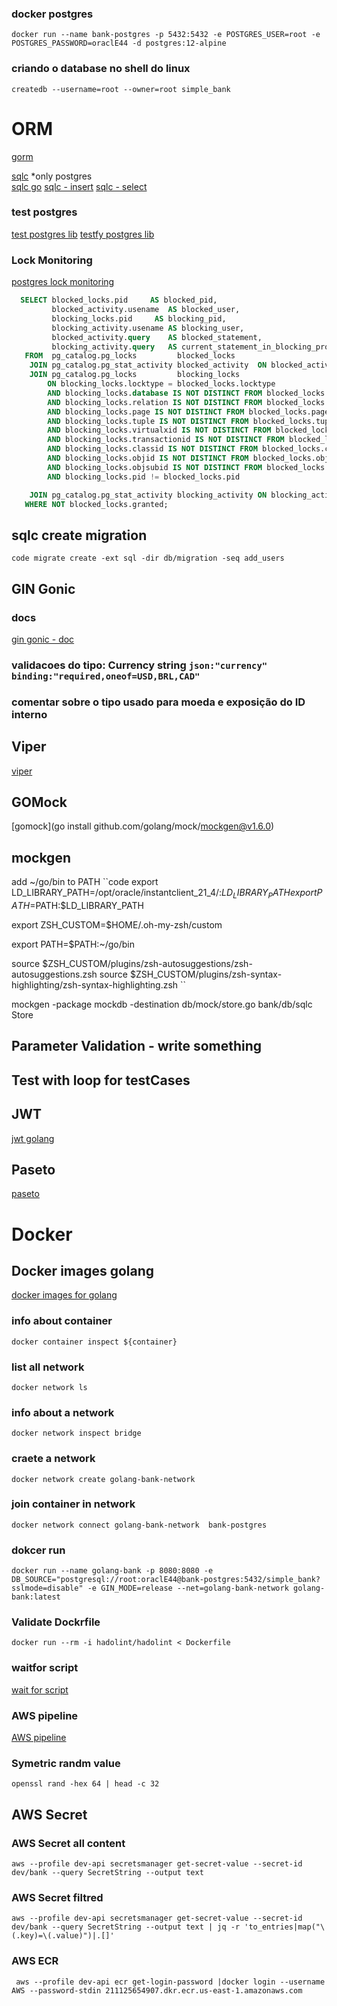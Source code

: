 ### docker postgres
```shell
docker run --name bank-postgres -p 5432:5432 -e POSTGRES_USER=root -e POSTGRES_PASSWORD=oraclE44 -d postgres:12-alpine
```

### criando o database no shell do linux
```shell
createdb --username=root --owner=root simple_bank
```

# ORM
[gorm](https://gorm.io/docs/query.html)

[sqlc](https://sqlc.dev/) *only postgres <br/>
[sqlc go](https://github.com/sqlc-dev/sqlc-gen-go)
[sqlc - insert](https://docs.sqlc.dev/en/latest/howto/insert.html)
[sqlc - select](https://docs.sqlc.dev/en/latest/howto/select.html)

### test postgres
[test postgres lib](https://github.com/lib/pq)
[testfy postgres lib](https://github.com/stretchr/testify)


### Lock Monitoring
[postgres lock monitoring](https://wiki.postgresql.org/wiki/Lock_Monitoring)
```sql
  SELECT blocked_locks.pid     AS blocked_pid,
         blocked_activity.usename  AS blocked_user,
         blocking_locks.pid     AS blocking_pid,
         blocking_activity.usename AS blocking_user,
         blocked_activity.query    AS blocked_statement,
         blocking_activity.query   AS current_statement_in_blocking_process
   FROM  pg_catalog.pg_locks         blocked_locks
    JOIN pg_catalog.pg_stat_activity blocked_activity  ON blocked_activity.pid = blocked_locks.pid
    JOIN pg_catalog.pg_locks         blocking_locks 
        ON blocking_locks.locktype = blocked_locks.locktype
        AND blocking_locks.database IS NOT DISTINCT FROM blocked_locks.database
        AND blocking_locks.relation IS NOT DISTINCT FROM blocked_locks.relation
        AND blocking_locks.page IS NOT DISTINCT FROM blocked_locks.page
        AND blocking_locks.tuple IS NOT DISTINCT FROM blocked_locks.tuple
        AND blocking_locks.virtualxid IS NOT DISTINCT FROM blocked_locks.virtualxid
        AND blocking_locks.transactionid IS NOT DISTINCT FROM blocked_locks.transactionid
        AND blocking_locks.classid IS NOT DISTINCT FROM blocked_locks.classid
        AND blocking_locks.objid IS NOT DISTINCT FROM blocked_locks.objid
        AND blocking_locks.objsubid IS NOT DISTINCT FROM blocked_locks.objsubid
        AND blocking_locks.pid != blocked_locks.pid

    JOIN pg_catalog.pg_stat_activity blocking_activity ON blocking_activity.pid = blocking_locks.pid
   WHERE NOT blocked_locks.granted;
```

## sqlc create migration
``code
migrate create -ext sql -dir db/migration -seq add_users
``


## GIN Gonic
### docs
[gin gonic - doc](https://github.com/gin-gonic/gin/blob/master/docs/doc.md)
### validacoes do tipo: Currency string `json:"currency" binding:"required,oneof=USD,BRL,CAD"`

### comentar sobre o tipo usado para moeda e exposição do ID interno

## Viper
[viper](https://github.com/spf13/viper)

## GOMock
[gomock](go install github.com/golang/mock/mockgen@v1.6.0)

## mockgen
add ~/go/bin to PATH
``code
export LD_LIBRARY_PATH=/opt/oracle/instantclient_21_4/:$LD_LIBRARY_PATH
export PATH=$PATH:$LD_LIBRARY_PATH

export ZSH_CUSTOM=$HOME/.oh-my-zsh/custom

export PATH=$PATH:~/go/bin

source $ZSH_CUSTOM/plugins/zsh-autosuggestions/zsh-autosuggestions.zsh
source $ZSH_CUSTOM/plugins/zsh-syntax-highlighting/zsh-syntax-highlighting.zsh
``

mockgen -package mockdb -destination db/mock/store.go bank/db/sqlc Store


## Parameter Validation - write something

## Test with loop for testCases

## JWT
[jwt golang](https://github.com/dgrijalva/jwt-go)

## Paseto
[paseto](https://github.com/o1egl/paseto)

# Docker
## Docker images golang
[docker images for golang](https://hub.docker.com/_/golang)

### info about container
```shell
docker container inspect ${container}
```


### list all network
```shell
docker network ls
```


### info about a network
```shell
docker network inspect bridge
```

### craete a network
```shell
docker network create golang-bank-network
```

### join container in network
```shell
docker network connect golang-bank-network  bank-postgres
```

### dokcer run
```shell
docker run --name golang-bank -p 8080:8080 -e DB_SOURCE="postgresql://root:oraclE44@bank-postgres:5432/simple_bank?sslmode=disable" -e GIN_MODE=release --net=golang-bank-network golang-bank:latest
```

### Validate Dockrfile
```shell
docker run --rm -i hadolint/hadolint < Dockerfile
```


### waitfor script
[wait for script](https://github.com/eficode/wait-for/releases/download/v2.2.4/wait-for)

### AWS pipeline
[AWS pipeline](https://github.com/marketplace/actions/amazon-ecr-login-action-for-github-actions)

### Symetric randm value
````shell
openssl rand -hex 64 | head -c 32
````

## AWS Secret

### AWS Secret all content
```shel
aws --profile dev-api secretsmanager get-secret-value --secret-id dev/bank --query SecretString --output text
```

### AWS Secret filtred
````shell
aws --profile dev-api secretsmanager get-secret-value --secret-id dev/bank --query SecretString --output text | jq -r 'to_entries|map("\(.key)=\(.value)")|.[]'
````

### AWS ECR     
```shell
 aws --profile dev-api ecr get-login-password |docker login --username AWS --password-stdin 211125654907.dkr.ecr.us-east-1.amazonaws.com
```
